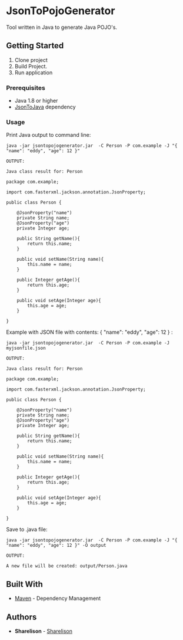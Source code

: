 # JsonToPojoGenerator

Tool written in Java to generate Java POJO's.

## Getting Started
1. Clone project
2. Build Project.
3. Run application

### Prerequisites

  - Java 1.8 or higher 
  - [JsonToJava](https://github.com/Sharelison/JsonToJava) dependency

### Usage

Print Java output to command line:

```
java -jar jsontopojogenerator.jar  -C Person -P com.example -J "{ "name": "eddy", "age": 12 }"

OUTPUT:

Java class result for: Person

package com.example;

import com.fasterxml.jackson.annotation.JsonProperty;

public class Person {

    @JsonProperty("name")
    private String name;
    @JsonProperty("age")
    private Integer age;

    public String getName(){
        return this.name;
    }

    public void setName(String name){
        this.name = name;
    }

    public Integer getAge(){
        return this.age;
    }

    public void setAge(Integer age){
        this.age = age;
    }

}
```

Example with JSON file with contents: { "name": "eddy", "age": 12 } :
```
java -jar jsontopojogenerator.jar  -C Person -P com.example -J myjsonfile.json

OUTPUT:

Java class result for: Person

package com.example;

import com.fasterxml.jackson.annotation.JsonProperty;

public class Person {

    @JsonProperty("name")
    private String name;
    @JsonProperty("age")
    private Integer age;

    public String getName(){
        return this.name;
    }

    public void setName(String name){
        this.name = name;
    }

    public Integer getAge(){
        return this.age;
    }

    public void setAge(Integer age){
        this.age = age;
    }

}
```

Save to .java file:

```
java -jar jsontopojogenerator.jar  -C Person -P com.example -J "{ "name": "eddy", "age": 12 }" -O output

OUTPUT:

A new file will be created: output/Person.java
```

## Built With

* [Maven](https://maven.apache.org/) - Dependency Management


## Authors

* **Sharelison** - [Sharelison](https://github.com/Sharelison)

